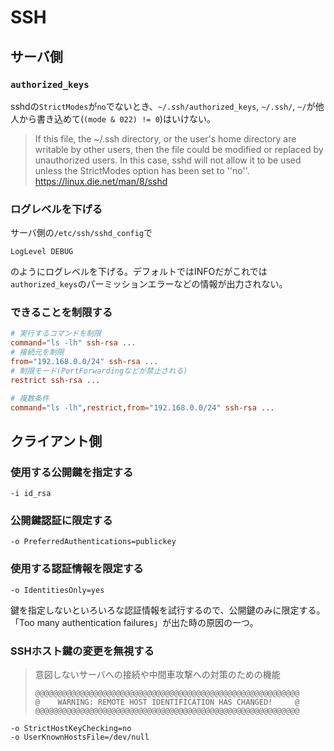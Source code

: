 # SSH

## サーバ側

### `authorized_keys`

sshdの`StrictModes`が`no`でないとき、`~/.ssh/authorized_keys`, `~/.ssh/`, `~/`が他人から書き込めて(`(mode & 022) != 0`)はいけない。

> If this file, the ~/.ssh directory, or the user's home directory are writable by other users, then the file could be modified or replaced by unauthorized users. In this case, sshd will not allow it to be used unless the StrictModes option has been set to ''no''.
> https://linux.die.net/man/8/sshd

### ログレベルを下げる

サーバ側の`/etc/ssh/sshd_config`で

```
LogLevel DEBUG
```

のようにログレベルを下げる。デフォルトではINFOだがこれでは`authorized_keys`のパーミッションエラーなどの情報が出力されない。

### できることを制限する

```conf
# 実行するコマンドを制限
command="ls -lh" ssh-rsa ...
# 接続元を制限
from="192.168.0.0/24" ssh-rsa ...
# 制限モード(PortForwardingなどが禁止される)
restrict ssh-rsa ...

# 複数条件
command="ls -lh",restrict,from="192.168.0.0/24" ssh-rsa ...
```

## クライアント側

### 使用する公開鍵を指定する

```
-i id_rsa
```

### 公開鍵認証に限定する

```
-o PreferredAuthentications=publickey
```

### 使用する認証情報を限定する

```
-o IdentitiesOnly=yes
```

鍵を指定しないといろいろな認証情報を試行するので、公開鍵のみに限定する。
「Too many authentication failures」が出た時の原因の一つ。

### SSHホスト鍵の変更を無視する

> 意図しないサーバへの接続や中間車攻撃への対策のための機能
> 
> ```
> @@@@@@@@@@@@@@@@@@@@@@@@@@@@@@@@@@@@@@@@@@@@@@@@@@@@@@@@@@@
> @    WARNING: REMOTE HOST IDENTIFICATION HAS CHANGED!     @
> @@@@@@@@@@@@@@@@@@@@@@@@@@@@@@@@@@@@@@@@@@@@@@@@@@@@@@@@@@@
> ```

```
-o StrictHostKeyChecking=no
-o UserKnownHostsFile=/dev/null
```
